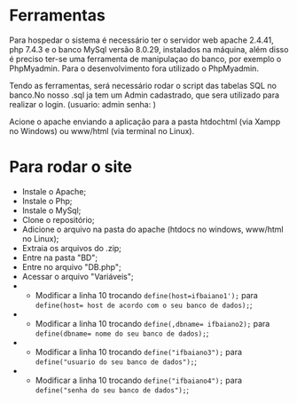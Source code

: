 # Ferramentas

Para hospedar o sistema é necessário ter o servidor web apache 2.4.41, php 7.4.3 e o banco MySql versão 8.0.29, instalados na máquina, além disso é preciso ter-se uma 
ferramenta de manipulaçao do banco, por exemplo o PhpMyadmin. Para o desenvolvimento fora utilizado o PhpMyadmin.

Tendo as ferramentas, será necessário rodar o script das tabelas SQL no banco.No nosso .sql ja tem um Admin cadastrado, que sera utilizado para realizar o login.
(usuario: admin senha:   )

Acione o apache enviando a aplicação para a pasta htdochtml (via Xampp no Windows) ou www/html (via terminal no Linux).



# Para rodar o site

- Instale o Apache;
- Instale o Php;
- Instale o MySql;
- Clone o repositório;
- Adicione o arquivo na pasta do apache (htdocs no windows, www/html no Linux);
- Extraia os arquivos do .zip;
- Entre na pasta "BD";
- Entre no arquivo "DB.php";
- Acessar o arquivo "Variáveis";
- - Modificar a linha 10 trocando ```define(host=ifbaiano1');``` para ```define(host= host de acordo com o seu banco de dados);```;
- - Modificar a linha 10 trocando ```define(,dbname= ifbaiano2);``` para ```define(dbname= nome do seu banco de dados);```;
- - Modificar a linha 10 trocando ```define("ifbaiano3");``` para ```define("usuario do seu banco de dados");```;
- - Modificar a linha 10 trocando ```define("ifbaiano4");``` para ```define("senha do seu banco de dados");```;
